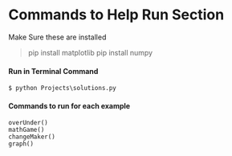 # Commands to Help Run Section

Make Sure these are installed
> pip install matplotlib
> pip install numpy


#### Run in Terminal Command
`$ python Projects\solutions.py`

#### Commands to run for each example

`overUnder()`<br />
`mathGame()`<br />
`changeMaker()`<br />
`graph()`